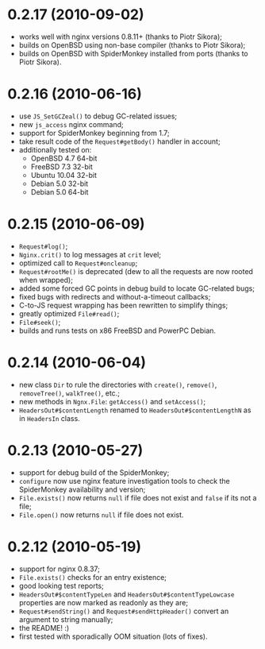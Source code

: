 0.2.17 (2010-09-02)
======

* works well with nginx versions 0.8.11+ (thanks to Piotr Sikora);
* builds on OpenBSD using non-base compiler (thanks to Piotr Sikora);
* builds on OpenBSD with SpiderMonkey installed from ports (thanks to Piotr Sikora).

0.2.16 (2010-06-16)
======

* use `JS_SetGCZeal()` to debug GC-related issues;
* new `js_access` nginx command;
* support for SpiderMonkey beginning from 1.7;
* take result code of the `Request#getBody()` handler in account;
* additionally tested on:
	* OpenBSD 4.7 64-bit
	* FreeBSD 7.3 32-bit
	* Ubuntu 10.04 32-bit
	* Debian 5.0 32-bit
	* Debian 5.0 64-bit


0.2.15 (2010-06-09)
======

* `Request#log()`;
* `Nginx.crit()` to log messages at `crit` level;
* optimized call to `Request#oncleanup`;
* `Request#rootMe()` is deprecated (dew to all the requests are now rooted when wrapped);
* added some forced GC points in debug build to locate GC-related bugs;
* fixed bugs with redirects and without-a-timeout callbacks;
* C-to-JS request wrapping has been rewritten to simplify things;
* greatly optimized `File#read()`;
* `File#seek()`;
* builds and runs tests on x86 FreeBSD and PowerPC Debian.


0.2.14 (2010-06-04)
======

* new class `Dir` to rule the directories with `create()`, `remove()`, `removeTree()`, `walkTree()`, etc.;
* new methods in `Ngnx.File`: `getAccess()` and `setAccess()`;
* `HeadersOut#$contentLength` renamed to `HeadersOut#$contentLengthN` as in `HeadersIn` class.


0.2.13 (2010-05-27)
======

* support for debug build of the SpiderMonkey;
* `configure` now use nginx feature investigation tools to check the SpiderMonkey availability and version;
* `File.exists()` now returns `null` if file does not exist and `false` if its not a file;
* `File.open()` now returns `null` if file does not exist.


0.2.12 (2010-05-19)
======

* support for nginx 0.8.37;
* `File.exists()` checks for an entry existence;
* good looking test reports;
* `HeadersOut#$contentTypeLen` and `HeadersOut#$contentTypeLowcase` properties are now marked as readonly as they are;
* `Request#sendString()` and `Request#sendHttpHeader()` convert an argument to string manually;
* the README! :)
* first tested with sporadically OOM situation (lots of fixes).